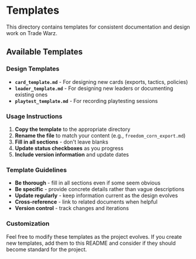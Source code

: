 # Templates

This directory contains templates for consistent documentation and design work on Trade Warz.

## Available Templates

### Design Templates
- **`card_template.md`** - For designing new cards (exports, tactics, policies)
- **`leader_template.md`** - For designing new leaders or documenting existing ones
- **`playtest_template.md`** - For recording playtesting sessions

### Usage Instructions

1. **Copy the template** to the appropriate directory
2. **Rename the file** to match your content (e.g., `freedom_corn_export.md`)
3. **Fill in all sections** - don't leave blanks
4. **Update status checkboxes** as you progress
5. **Include version information** and update dates

### Template Guidelines

- **Be thorough** - fill in all sections even if some seem obvious
- **Be specific** - provide concrete details rather than vague descriptions
- **Update regularly** - keep information current as the design evolves
- **Cross-reference** - link to related documents when helpful
- **Version control** - track changes and iterations

### Customization

Feel free to modify these templates as the project evolves. If you create new templates, add them to this README and consider if they should become standard for the project.

